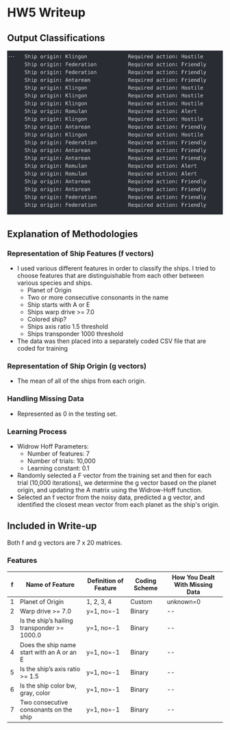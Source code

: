 # HW5 Writeup

## Output Classifications

![Output Classification](OutputData.png)

## Explanation of Methodologies

### Representation of Ship Features (f vectors)

- I used various different features in order to classify the ships. I tried to choose features that are distinguishable from each other between various species and ships.
  - Planet of Origin
  - Two or more consecutive consonants in the name
  - Ship starts with A or E
  - Ships warp drive >= 7.0
  - Colored ship?
  - Ships axis ratio 1.5 threshold
  - Ships transponder 1000 threshold
- The data was then placed into a separately coded CSV file that are coded for training

### Representation of Ship Origin (g vectors)

- The mean of all of the ships from each origin.

### Handling Missing Data

- Represented as 0 in the testing set.

### Learning Process

- Widrow Hoff Parameters:
  - Number of features: 7
  - Number of trials: 10,000
  - Learning constant: 0.1
- Randomly selected a F vector from the training set and then for each trial (10,000 iterations), we determine the g vector based on the planet origin, and updating the A matrix using the Widrow-Hoff function.
- Selected an f vector from the noisy data, predicted a g vector, and identified the closest mean vector from each planet as the ship's origin.

## Included in Write-up

Both f and g vectors are 7 x 20 matrices.

### Features

| f   | Name of Feature                             | Definition of Feature | Coding Scheme | How You Dealt With Missing Data |
| --- | ------------------------------------------- | --------------------- | ------------- | ------------------------------- |
| 1   | Planet of Origin                            | 1, 2, 3, 4            | Custom        | unknown=0                       |
| 2   | Warp drive >= 7.0                           | y=1, no=-1            | Binary        | --                              |
| 3   | Is the ship’s hailing transponder >= 1000.0 | y=1, no=-1            | Binary        | --                              |
| 4   | Does the ship name start with an A or an E  | y=1, no=-1            | Binary        | --                              |
| 5   | Is the ship’s axis ratio >= 1.5             | y=1, no=-1            | Binary        | --                              |
| 6   | Is the ship color bw, gray, color           | y=1, no=-1            | Binary        | --                              |
| 7   | Two consecutive consonants on the ship      | y=1, no=-1            | Binary        | --                              |
